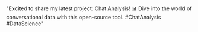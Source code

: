 "Excited to share my latest project: Chat Analysis! 📊 Dive into the world of conversational data with this open-source tool. #ChatAnalysis #DataScience"
